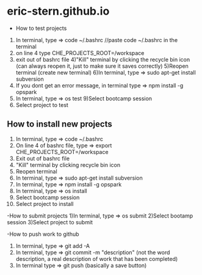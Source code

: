 # eric-stern.github.io

- How to test projects
1) In terminal, type => code ~/.bashrc 
//paste code ~/.bashrc in the terminal
2) on line 4  type CHE_PROJECTS_ROOT=/workspace
3) exit out of bashrc file
4)"Kill" terminal by clicking the recycle bin icon (can always reopen it, just to make sure it saves correctly)
5)Reopen terminal (create new terminal)
6)In terminal, type => sudo apt-get install subversion
7) If you dont get an error message, in terminal type => npm install -g opspark
8) In terminal, type => os test
9)Select bootcamp session
10) Select project to test

## How to install new projects
1) In terminal, type => code ~/.bashrc
2) On line 4 of bashrc file, type => export CHE_PROJECTS_ROOT=/workspace
3) Exit out of bashrc file
4) "Kill" terminal by clicking recycle bin icon
5) Reopen terminal
6) In terminal, type => sudo apt-get install subversion
7) In terminal, type => npm install -g opspark
8) In terminal, type => os install
9) Select bootcamp session
10) Select project to install

-How to submit projects
1)In terminal, type => os submit
2)Select bootamp session
3)Select project to submit

-How to push work to github
1) In terminal, type => git add -A
2) In terminal, type => git commit -m "description" (not the word description, a real description of work that has been completed)
3) In terminal type => git push (basically a save button)